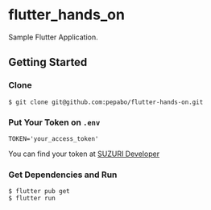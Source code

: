 # flutter_hands_on
Sample Flutter Application.

## Getting Started

### Clone
```
$ git clone git@github.com:pepabo/flutter-hands-on.git
```

### Put Your Token on `.env`
```
TOKEN='your_access_token'
```

You can find your token at [SUZURI Developer](https://suzuri.jp/developer/apps)

### Get Dependencies and Run
```
$ flutter pub get
$ flutter run
```
